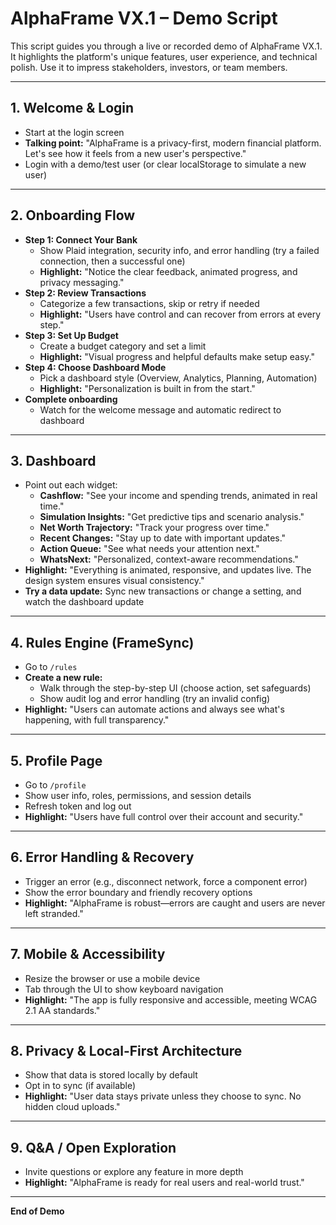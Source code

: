 # AlphaFrame VX.1 – Demo Script

This script guides you through a live or recorded demo of AlphaFrame VX.1. It highlights the platform's unique features, user experience, and technical polish. Use it to impress stakeholders, investors, or team members.

---

## 1. **Welcome & Login**
- Start at the login screen
- **Talking point:** "AlphaFrame is a privacy-first, modern financial platform. Let's see how it feels from a new user's perspective."
- Login with a demo/test user (or clear localStorage to simulate a new user)

---

## 2. **Onboarding Flow**
- **Step 1: Connect Your Bank**
  - Show Plaid integration, security info, and error handling (try a failed connection, then a successful one)
  - **Highlight:** "Notice the clear feedback, animated progress, and privacy messaging."
- **Step 2: Review Transactions**
  - Categorize a few transactions, skip or retry if needed
  - **Highlight:** "Users have control and can recover from errors at every step."
- **Step 3: Set Up Budget**
  - Create a budget category and set a limit
  - **Highlight:** "Visual progress and helpful defaults make setup easy."
- **Step 4: Choose Dashboard Mode**
  - Pick a dashboard style (Overview, Analytics, Planning, Automation)
  - **Highlight:** "Personalization is built in from the start."
- **Complete onboarding**
  - Watch for the welcome message and automatic redirect to dashboard

---

## 3. **Dashboard**
- Point out each widget:
  - **Cashflow:** "See your income and spending trends, animated in real time."
  - **Simulation Insights:** "Get predictive tips and scenario analysis."
  - **Net Worth Trajectory:** "Track your progress over time."
  - **Recent Changes:** "Stay up to date with important updates."
  - **Action Queue:** "See what needs your attention next."
  - **WhatsNext:** "Personalized, context-aware recommendations."
- **Highlight:** "Everything is animated, responsive, and updates live. The design system ensures visual consistency."
- **Try a data update:** Sync new transactions or change a setting, and watch the dashboard update

---

## 4. **Rules Engine (FrameSync)**
- Go to `/rules`
- **Create a new rule:**
  - Walk through the step-by-step UI (choose action, set safeguards)
  - Show audit log and error handling (try an invalid config)
- **Highlight:** "Users can automate actions and always see what's happening, with full transparency."

---

## 5. **Profile Page**
- Go to `/profile`
- Show user info, roles, permissions, and session details
- Refresh token and log out
- **Highlight:** "Users have full control over their account and security."

---

## 6. **Error Handling & Recovery**
- Trigger an error (e.g., disconnect network, force a component error)
- Show the error boundary and friendly recovery options
- **Highlight:** "AlphaFrame is robust—errors are caught and users are never left stranded."

---

## 7. **Mobile & Accessibility**
- Resize the browser or use a mobile device
- Tab through the UI to show keyboard navigation
- **Highlight:** "The app is fully responsive and accessible, meeting WCAG 2.1 AA standards."

---

## 8. **Privacy & Local-First Architecture**
- Show that data is stored locally by default
- Opt in to sync (if available)
- **Highlight:** "User data stays private unless they choose to sync. No hidden cloud uploads."

---

## 9. **Q&A / Open Exploration**
- Invite questions or explore any feature in more depth
- **Highlight:** "AlphaFrame is ready for real users and real-world trust."

---

**End of Demo** 